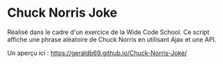 # Chuck Norris Joke

Réalisé dans le cadre d'un exercice de la Wide Code School. Ce script affiche une phrase aléatoire de Chuck Norris en utilisant Ajax et une API.

Un aperçu ici : https://geraldb69.github.io/Chuck-Norris-Joke/
